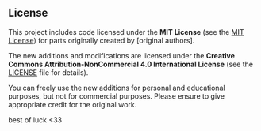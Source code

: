 ## License

This project includes code licensed under the **MIT License** (see the [MIT License](LICENSE-MIT)) for parts originally created by [original authors].

The new additions and modifications are licensed under the **Creative Commons Attribution-NonCommercial 4.0 International License** (see the [LICENSE](LICENSE) file for details).

You can freely use the new additions for personal and educational purposes, but not for commercial purposes. Please ensure to give appropriate credit for the original work.

best of luck <33
